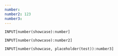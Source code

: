 ```yaml
---
number: 
number2: 123
number3: 
---
```


```meta-bind
INPUT[number(showcase):number]
```

```meta-bind
INPUT[number(showcase):number2]
```

```meta-bind
INPUT[number(showcase, placeholder(test)):number3]
```